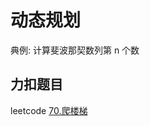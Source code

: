 # 动态规划

典例: 计算斐波那契数列第 n 个数


## 力扣题目

leetcode [70.爬楼梯](https://leetcode-cn.com/problems/climbing-stairs/)
